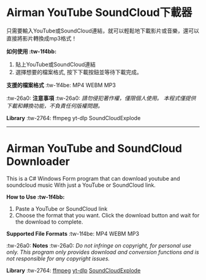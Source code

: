 # Airman YouTube SoundCloud下載器
只需要輸入YouTube或SoundCloud連結，就可以輕鬆地下載影片或音樂，還可以直接將影片轉換成mp3格式！

**如何使用 :tw-1f4bb:**
1. 貼上YouTube或SoundCloud連結
2. 選擇想要的檔案格式, 按下下載按鈕並等待下載完成。

**支援的檔案格式** :tw-1f4be:
MP4
WEBM
MP3

:tw-26a0: **注意事項** :tw-26a0:
*請勿侵犯著作權，僅限個人使用。
本程式僅提供下載和轉換功能，不負責任何版權問題。*

**Library** :tw-2764:
ffmpeg
yt-dlp
SoundCloudExplode


------------

# Airman YouTube and SoundCloud Downloader
This is a C# Windows Form program that can download youtube and soundcloud music  With just a YouTube or SoundCloud link.

**How to Use :tw-1f4bb:**
1. Paste a YouTube or SoundCloud link
2. Choose the format that you want. Click the download button and wait for the download to complete.

**Supported File Formats** :tw-1f4be:
MP4
WEBM
MP3

:tw-26a0: **Notes** :tw-26a0:
*Do not infringe on copyright, for personal use only.
This program only provides download and conversion functions and is not responsible for any copyright issues.*

**Library** :tw-2764:
[ffmpeg](https://www.ffmpeg.org/ "ffmpeg")
[yt-dlp](https://github.com/yt-dlp/yt-dlp "yt-dlp")
[SoundCloudExplode](https://github.com/jerry08/SoundCloudExplode "SoundCloudExplode")

